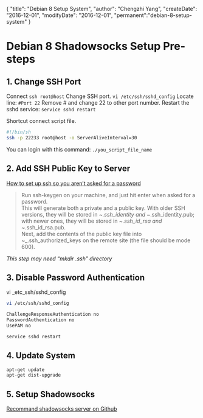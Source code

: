{
    "title": "Debian 8 Setup System",
    "author": "Chengzhi Yang",
    "createDate": "2016-12-01",
    "modifyDate": "2016-12-01",
    "permanent":"debian-8-setup-system"
}

# Debian 8 Shadowsocks Setup Pre-steps
## 1. Change SSH Port
Connect
`ssh root@host`
Change SSH port.
`vi /etc/ssh/sshd_config`
Locate line:
`#Port 22`
Remove # and change 22 to other port number.
Restart the sshd service:
`service sshd restart`

Shortcut connect script file.
```bash
#!/bin/sh
ssh -p 22233 root@host -o ServerAliveInterval=30
```
You can login with this command:
`./you_script_file_name`

## 2. Add SSH Public Key to Server
[How to set up ssh so you aren’t asked for a password](https://www.debian.org/devel/passwordlessssh)

> Run ssh-keygen on your machine, and just hit enter when asked for a password.   
> This will generate both a private and a public key. With older SSH versions, they will be stored in ~_.ssh_identity and ~_.ssh_identity.pub; with newer ones, they will be stored in ~_.ssh_id_rsa and ~_.ssh_id_rsa.pub.  
> Next, add the contents of the public key file into ~_.ssh_authorized_keys on the remote site (the file should be mode 600).   

_This step may need “mkdir .ssh” directory_

## 3. Disable Password Authentication
vi _etc_ssh/sshd_config
```sh
vi /etc/ssh/sshd_config

ChallengeResponseAuthentication no
PasswordAuthentication no
UsePAM no

service sshd restart
```

## 4. Update System
```sh
apt-get update
apt-get dist-upgrade
```

## 5. Setup Shadowsocks
[Recommand shadowsocks server on Github](https://github.com/shadowsocks/shadowsocks-libev#debian--ubuntu)
